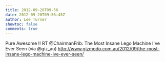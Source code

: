 ```yaml
---
title: 2012-09-20T09-56
date: 2012-09-20T09:56:45Z
author: Lee Turner
showtoc: false
comments: true
---
```


Pure Awesome !!  RT @ChairmanFrib: The Most Insane Lego Machine I've Ever Seen (via @giz_au) http://www.gizmodo.com.au/2012/09/the-most-insane-lego-machine-ive-ever-seen/

